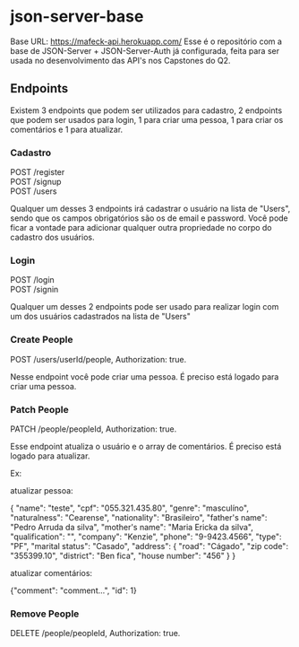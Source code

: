 # json-server-base

Base URL: https://mafeck-api.herokuapp.com/
Esse é o repositório com a base de JSON-Server + JSON-Server-Auth já configurada, feita para ser usada no desenvolvimento das API's nos Capstones do Q2.

## Endpoints

Existem 3 endpoints que podem ser utilizados para cadastro, 2 endpoints que podem ser usados para login, 1 para criar uma pessoa, 1 para criar os comentários e 1 para atualizar.

### Cadastro

POST /register <br/>
POST /signup <br/>
POST /users

Qualquer um desses 3 endpoints irá cadastrar o usuário na lista de "Users", sendo que os campos obrigatórios são os de email e password.
Você pode ficar a vontade para adicionar qualquer outra propriedade no corpo do cadastro dos usuários.

### Login

POST /login <br/>
POST /signin

Qualquer um desses 2 endpoints pode ser usado para realizar login com um dos usuários cadastrados na lista de "Users"

### Create People

POST /users/userId/people, Authorization: true.

Nesse endpoint você pode criar uma pessoa. É preciso está logado para criar uma pessoa.

### Patch People

PATCH /people/peopleId, Authorization: true.

Esse endpoint atualiza o usuário e o array de comentários. É preciso está logado para atualizar.

Ex:

atualizar pessoa:

{
    "name": "teste",
    "cpf": "055.321.435.80",
    "genre": "masculíno",
    "naturalness": "Cearense",
    "nationality": "Brasileiro",
    "father's name": "Pedro Arruda da silva",
    "mother's name": "Maria Ericka da silva",
    "qualification": "",
    "company": "Kenzie",
    "phone": "9-9423.4566",
    "type": "PF",
    "marital status": "Casado",
    "address": {
        "road": "Cágado",
        "zip code": "355399.10",
        "district": "Ben fica",
        "house number": "456"
    }
}

atualizar comentários: 

{"comment": "comment...", "id": 1}


### Remove People

DELETE /people/peopleId, Authorization: true.

